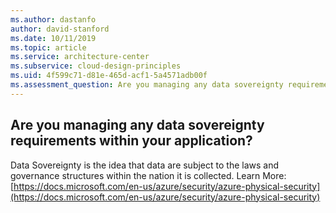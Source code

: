 ```yaml
---
ms.author: dastanfo
author: david-stanford
ms.date: 10/11/2019
ms.topic: article
ms.service: architecture-center
ms.subservice: cloud-design-principles
ms.uid: 4f599c71-d81e-465d-acf1-5a4571adb00f
ms.assessment_question: Are you managing any data sovereignty requirements within your application?
---
```

## Are you managing any data sovereignty requirements within your application?


Data Sovereignty is the idea that data are subject to the laws and governance structures within the nation it is collected. Learn More: [https://docs.microsoft.com/en-us/azure/security/azure-physical-security](https://docs.microsoft.com/en-us/azure/security/azure-physical-security)